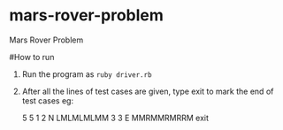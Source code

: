 # mars-rover-problem
Mars Rover Problem

#How to run
1) Run the program as
`ruby driver.rb`

2) After all the lines of test cases are given, type exit to mark the end of test cases eg:
    
    5 5
    1 2 N 
    LMLMLMLMM
    3 3 E
    MMRMMRMRRM
    exit
